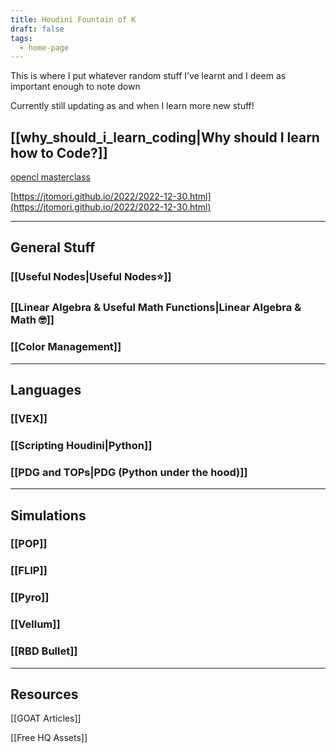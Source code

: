 ```yaml
---
title: Houdini Fountain of K
draft: false
tags:
  - home-page
---
```


This is where I put whatever random stuff I’ve learnt and I deem as important enough to note down

Currently still updating as and when I learn more new stuff!

##  [[why_should_i_learn_coding|Why should I learn how to Code?]]

[opencl masterclass](https://www.sidefx.com/tutorials/houdini-165-masterclass-opencl/)

[https://jtomori.github.io/2022/2022-12-30.html](https://jtomori.github.io/2022/2022-12-30.html)

---
## General Stuff

### [[Useful Nodes|Useful Nodes⭐]]
### [[Linear Algebra & Useful Math Functions|Linear Algebra & Math 🤓]]
### [[Color Management]]

---


## Languages
### [[VEX]]
### [[Scripting Houdini|Python]]
### [[PDG and TOPs|PDG (Python under the hood)]]

---
## Simulations

### [[POP]]
### [[FLIP]]
### [[Pyro]]
### [[Vellum]]
### [[RBD Bullet]]

  ---
## Resources

[[GOAT Articles]]

[[Free HQ Assets]]